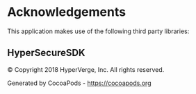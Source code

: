 # Acknowledgements
This application makes use of the following third party libraries:

## HyperSecureSDK

© Copyright 2018 HyperVerge, Inc. All rights reserved.

Generated by CocoaPods - https://cocoapods.org
